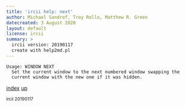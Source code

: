 ```yaml
---
title: 'ircii help: next'
author: Michael Sandrof, Troy Rollo, Matthew R. Green
datecreated: 3 August 2020
layout: default
license: ircii
summary: >
  ircii version: 20190117
  create with help2md.pl
---
```

```
Usage: WINDOW NEXT
  Set the current window to the next numbered window swapping the
  current window with the new one if it was hidden.
```

[index](index.html)
[up](..)

<small> ircii 20190117 </small>

